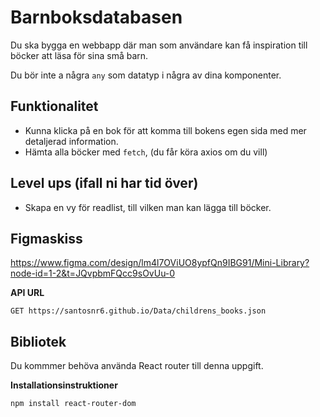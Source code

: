 # Barnboksdatabasen

Du ska bygga en webbapp där man som användare kan få inspiration till böcker att läsa för sina små barn.

Du bör inte a några `any` som datatyp i några av dina komponenter.


## Funktionalitet

* Kunna klicka på en bok för att komma till bokens egen sida med mer detaljerad information.
* Hämta alla böcker med `fetch`, (du får köra axios om du vill)


## Level ups (ifall ni har tid över)

* Skapa en vy för readlist, till vilken man kan lägga till böcker.


## Figmaskiss
https://www.figma.com/design/lm4l7OViUO8ypfQn9IBG91/Mini-Library?node-id=1-2&t=JQvpbmFQcc9sOvUu-0

**API URL**
```
GET https://santosnr6.github.io/Data/childrens_books.json
```


## Bibliotek

Du kommmer behöva använda React router till denna uppgift.

**Installationsinstruktioner**

`npm install react-router-dom`

